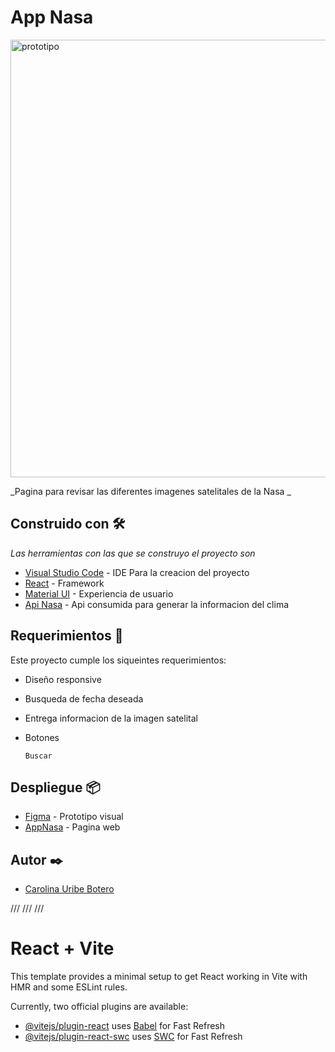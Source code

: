 # App Nasa

<img width="700" alt="prototipo" src="https://i.postimg.cc/0ygrS6zG/Desktop.png">

_Pagina para revisar las diferentes imagenes satelitales de la Nasa _

## Construido con 🛠️

_Las herramientas con las que se construyo el proyecto son_

- [Visual Studio Code](https://code.visualstudio.com/) - IDE Para la creacion del proyecto
- [React](https://sass-lang.com/) - Framework
- [Material UI](https://necolas.github.io/normalize.css/) - Experiencia de usuario
- [Api Nasa](https://api.nasa.gov/) - Api consumida para generar la informacion del clima

## Requerimientos 📄

Este proyecto cumple los siqueintes requerimientos:

- Diseño responsive
- Busqueda de fecha deseada
- Entrega informacion de la imagen satelital
- Botones

  `Buscar`

## Despliegue 📦

- [Figma](https://www.figma.com/proto/9XETHLfSGMgKOozoMJ75tn/API-Nasa?type=design&node-id=129-139&t=0YZusSNEAoVr9cCr-0&scaling=scale-down&page-id=0%3A1&starting-point-node-id=129%3A139) - Prototipo visual
- [AppNasa](https://app-nasa-react.vercel.app/) - Pagina web

## Autor ✒️

- [Carolina Uribe Botero](https://github.com/caro1017)

/// /// ///

# React + Vite

This template provides a minimal setup to get React working in Vite with HMR and some ESLint rules.

Currently, two official plugins are available:

- [@vitejs/plugin-react](https://github.com/vitejs/vite-plugin-react/blob/main/packages/plugin-react/README.md) uses [Babel](https://babeljs.io/) for Fast Refresh
- [@vitejs/plugin-react-swc](https://github.com/vitejs/vite-plugin-react-swc) uses [SWC](https://swc.rs/) for Fast Refresh
